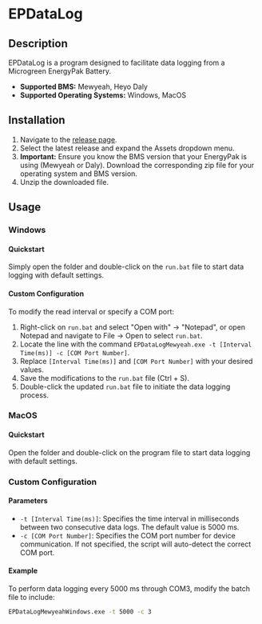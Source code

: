 # EPDataLog

## Description

EPDataLog is a program designed to facilitate data logging from a Microgreen EnergyPak Battery.
- **Supported BMS:** Mewyeah, Heyo Daly
- **Supported Operating Systems:** Windows, MacOS

## Installation

1. Navigate to the [release page](https://github.com/MicrogreenSolarCorp/EPDataLog/releases/tag/Mewyeah-Windows-v1.0.0).
2. Select the latest release and expand the Assets dropdown menu.
3. **Important:** Ensure you know the BMS version that your EnergyPak is using (Mewyeah or Daly). Download the corresponding zip file for your operating system and BMS version.
4. Unzip the downloaded file.

## Usage

### Windows

#### Quickstart
Simply open the folder and double-click on the `run.bat` file to start data logging with default settings.

#### Custom Configuration
To modify the read interval or specify a COM port:
1. Right-click on `run.bat` and select "Open with" → "Notepad", or open Notepad and navigate to File → Open to select `run.bat`.
2. Locate the line with the command `EPDataLogMewyeah.exe -t [Interval Time(ms)] -c [COM Port Number]`.
3. Replace `[Interval Time(ms)]` and `[COM Port Number]` with your desired values.
4. Save the modifications to the `run.bat` file (Ctrl + S).
5. Double-click the updated `run.bat` file to initiate the data logging process.

### MacOS

#### Quickstart
Open the folder and double-click on the program file to start data logging with default settings.

### Custom Configuration

#### Parameters
- `-t [Interval Time(ms)]`: Specifies the time interval in milliseconds between two consecutive data logs. The default value is 5000 ms.
- `-c [COM Port Number]`: Specifies the COM port number for device communication. If not specified, the script will auto-detect the correct COM port.

#### Example
To perform data logging every 5000 ms through COM3, modify the batch file to include:
```bash
EPDataLogMewyeahWindows.exe -t 5000 -c 3
